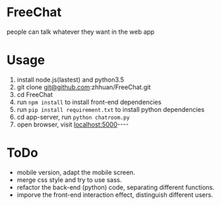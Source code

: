 # FreeChat
people can talk whatever they want in the web app

# Usage

1. install node.js(lastest) and python3.5
2. git clone git@github.com:zhhuan/FreeChat.git
3. cd FreeChat
4. run `npm install` to install front-end dependencies 
5. run `pip install requirement.txt` to install python dependencies
6. cd app-server, run `python chatroom.py`
7. open browser, visit [localhost:5000](localhost:5000)----

# ToDo

- mobile version, adapt the mobile screen.
- merge css style and try to use sass.
- refactor the back-end (python) code, separating different functions.
- imporve the front-end interaction effect, distinguish different users.


